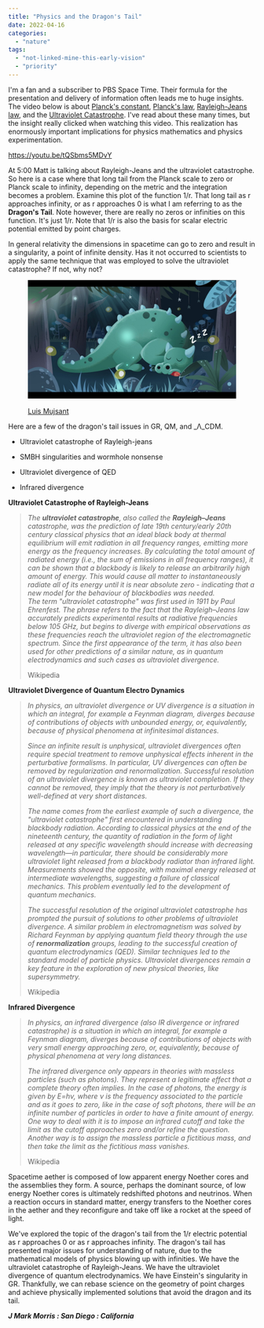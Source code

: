 ```yaml
---
title: "Physics and the Dragon's Tail"
date: 2022-04-16
categories: 
  - "nature"
tags: 
  - "not-linked-mine-this-early-vision"
  - "priority"
---
```


I'm a fan and a subscriber to PBS Space Time. Their formula for the presentation and delivery of information often leads me to huge insights. The video below is about [Planck's constant](https://en.wikipedia.org/wiki/Planck_constant), [Planck's law](https://en.wikipedia.org/wiki/Planck%27s_law), [Rayleigh-Jeans law](https://en.wikipedia.org/wiki/Rayleigh–Jeans_law), and the [Ultraviolet Catastrophe](https://en.wikipedia.org/wiki/Ultraviolet_catastrophe). I've read about these many times, but the insight really clicked when watching this video. This realization has enormously important implications for physics mathematics and physics experimentation.

https://youtu.be/tQSbms5MDvY

At 5:00 Matt is talking about Rayleigh-Jeans and the ultraviolet catastrophe. So here is a case where that long tail from the Planck scale to zero or Planck scale to infinity, depending on the metric and the integration becomes a problem. Examine this plot of the function 1/r. That long tail as r approaches infinity, or as r approaches 0 is what I am referring to as the **Dragon's Tail**. Note however, there are really no zeros or infinities on this function. It's just 1/r. Note that 1/r is also the basis for scalar electric potential emitted by point charges.

In general relativity the dimensions in spacetime can go to zero and result in a singularity, a point of infinite density. Has it not occurred to scientists to apply the same technique that was employed to solve the ultraviolet catastrophe? If not, why not?

<figure>

![](images/luis-mujsant-cursoinfantil-clase1-dragon-final.jpg?w=1024)

<figcaption>

[Luis Mujsant](https://www.artstation.com/mujsant)

</figcaption>

</figure>

Here are a few of the dragon's tail issues in GR, QM, and _Λ_CDM.

- Ultraviolet catastrophe of Rayleigh-jeans

- SMBH singularities and wormhole nonsense

- Ultraviolet divergence of QED

- Infrared divergence

**Ultraviolet Catastrophe of Rayleigh-Jeans**

> _The **ultraviolet catastrophe**, also called the **Rayleigh–Jeans** catastrophe, was the prediction of late 19th century/early 20th century classical physics that an ideal black body at thermal equilibrium will emit radiation in all frequency ranges, emitting more energy as the frequency increases. By calculating the total amount of radiated energy (i.e., the sum of emissions in all frequency ranges), it can be shown that a blackbody is likely to release an arbitrarily high amount of energy. This would cause all matter to instantaneously radiate all of its energy until it is near absolute zero - indicating that a new model for the behaviour of blackbodies was needed.  
> The term "ultraviolet catastrophe" was first used in 1911 by Paul Ehrenfest. The phrase refers to the fact that the Rayleigh–Jeans law accurately predicts experimental results at radiative frequencies below 105 GHz, but begins to diverge with empirical observations as these frequencies reach the ultraviolet region of the electromagnetic spectrum. Since the first appearance of the term, it has also been used for other predictions of a similar nature, as in quantum electrodynamics and such cases as ultraviolet divergence._
> 
> Wikipedia

**Ultraviolet Divergence of Quantum Electro Dynamics**

> _In physics, an ultraviolet divergence or UV divergence is a situation in which an integral, for example a Feynman diagram, diverges because of contributions of objects with unbounded energy, or, equivalently, because of physical phenomena at infinitesimal distances._
> 
> _Since an infinite result is unphysical, ultraviolet divergences often require special treatment to remove unphysical effects inherent in the perturbative formalisms. In particular, UV divergences can often be removed by regularization and renormalization. Successful resolution of an ultraviolet divergence is known as ultraviolet completion. If they cannot be removed, they imply that the theory is not perturbatively well-defined at very short distances._
> 
> _The name comes from the earliest example of such a divergence, the "ultraviolet catastrophe" first encountered in understanding blackbody radiation. According to classical physics at the end of the nineteenth century, the quantity of radiation in the form of light released at any specific wavelength should increase with decreasing wavelength—in particular, there should be considerably more ultraviolet light released from a blackbody radiator than infrared light. Measurements showed the opposite, with maximal energy released at intermediate wavelengths, suggesting a failure of classical mechanics. This problem eventually led to the development of quantum mechanics._
> 
> _The successful resolution of the original ultraviolet catastrophe has prompted the pursuit of solutions to other problems of ultraviolet divergence. A similar problem in electromagnetism was solved by Richard Feynman by applying quantum field theory through the use of **renormalization** groups, leading to the successful creation of quantum electrodynamics (QED). Similar techniques led to the standard model of particle physics. Ultraviolet divergences remain a key feature in the exploration of new physical theories, like supersymmetry._
> 
> Wikipedia

**Infrared Divergence**

> _In physics, an infrared divergence (also IR divergence or infrared catastrophe) is a situation in which an integral, for example a Feynman diagram, diverges because of contributions of objects with very small energy approaching zero, or, equivalently, because of physical phenomena at very long distances._
> 
> _The infrared divergence only appears in theories with massless particles (such as photons). They represent a legitimate effect that a complete theory often implies. In the case of photons, the energy is given by E=hν, where ν is the frequency associated to the particle and as it goes to zero, like in the case of soft photons, there will be an infinite number of particles in order to have a finite amount of energy. One way to deal with it is to impose an infrared cutoff and take the limit as the cutoff approaches zero and/or refine the question. Another way is to assign the massless particle a fictitious mass, and then take the limit as the fictitious mass vanishes._
> 
> Wikipedia

Spacetime aether is composed of low apparent energy Noether cores and the assemblies they form. A source, perhaps the dominant source, of low energy Noether cores is ultimately redshifted photons and neutrinos. When a reaction occurs in standard matter, energy transfers to the Noether cores in the aether and they reconfigure and take off like a rocket at the speed of light.

We've explored the topic of the dragon's tail from the 1/r electric potential as r approaches 0 or as r approaches infinity. The dragon's tail has presented major issues for understanding of nature, due to the mathematical models of physics blowing up with infinities. We have the ultraviolet catastrophe of Rayleigh-Jeans. We have the ultraviolet divergence of quantum electrodynamics. We have Einstein's singularity in GR. Thankfully, we can rebase science on the geometry of point charges and achieve physically implemented solutions that avoid the dragon and its tail.

**_J Mark Morris : San Diego : California_**
